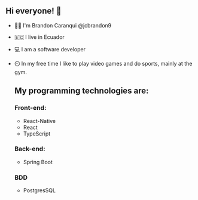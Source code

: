 ## Hi everyone! 🫡

* 👨‍💻 I'm Brandon Caranqui @jcbrandon9
* 🇪🇨  I live in Ecuador
* 💻 I am a software developer
* ⏲️ In my free time I like to play video games and do sports, mainly at the gym.

  ## My programming technologies are:
    ### Front-end:
    * React-Native
    * React
    * TypeScript
    ### Back-end:
    * Spring Boot
    ### BDD
    * PostgresSQL 
  

<!--
**Brandonjca/Brandonjca** is a ✨ _special_ ✨ repository because its `README.md` (this file) appears on your GitHub profile.

Here are some ideas to get you started:

- 🔭 I’m currently working on ...
- 🌱 I’m currently learning ...
- 👯 I’m looking to collaborate on ...
- 🤔 I’m looking for help with ...
- 💬 Ask me about ...
- 📫 How to reach me: ...
- 😄 Pronouns: ...
- ⚡ Fun fact: ...
-->
